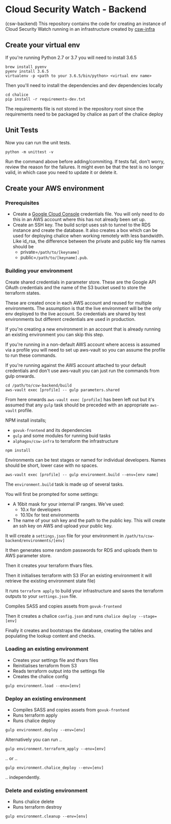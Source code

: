 # Cloud Security Watch - Backend
(csw-backend)
This repository contains the code for creating an 
instance of Cloud Security Watch running in an 
infrastructure created by [csw-infra](https://github.com/alphagov/csw-infra)



## Create your virtual env 

If you're running Python 2.7 or 3.7 you will need to install 3.6.5
 
```
brew install pyenv
pyenv install 3.6.5
virtualenv -p <path to your 3.6.5/bin/python> <virtual env name>
``` 

Then you'll need to install the dependencies and dev dependencies 
locally 

```
cd chalice 
pip install -r requirements-dev.txt
```

The requirements file is not stored in the repository root 
since the requirements need to be packaged by chalice as part 
of the chalice deploy

## Unit Tests

Now you can run the unit tests.

```
python -m unittest -v
```

Run the command above before adding/commiting.
If tests fail, don't worry, review the reason for the failures.
It might even be that the test is no longer valid,
in which case you need to update it or delete it.

## Create your AWS environment 

### Prerequisites 

* Create a [Google Cloud Console](https://console.cloud.google.com) credentials file. 
You will only need to do this in an AWS 
account where this has not already been set up. 
* Create an SSH key. The build script uses 
ssh to tunnel to the RDS instance and create 
the database. It also creates a box which can 
be used for deploying chalice when working 
remotely with less bandwidth. Like id_rsa, the
difference between the private and public key 
file names should be 
    * private=`/path/to/[keyname]` 
    * public=`/path/to/[keyname].pub`. 

### Building your environment 

Create shared credentials in parameter store.
These are the Google API OAuth credentials and the 
name of the S3 bucket used to store the terraform 
states. 

These are created once in each AWS account and 
reused for multiple environments. The assumption is 
that the live environment will be the only env 
deployed to the live account. So credentials are 
shared by test environments but different 
credentials are used in production.

If you're creating a new environment in an account 
that is already running an existing environment you 
can skip this step.

If you're running in a non-default AWS account where 
access is assumed via a profile you will need to set 
up aws-vault so you can assume the profile to run 
these commands. 

If you're running against the AWS account attached 
to your default credentials and don't use aws-vault 
you can just run the commands from gulp onwards. 

```loadparams
cd /path/to/csw-backend/build
aws-vault exec [profile] -- gulp parameters.shared
```

From here onwards `aws-vault exec [profile]` has been left out 
but it's assumed that any `gulp` task should be preceded 
with an appropriate `aws-vault` profile.  
 
NPM install installs;
* `govuk-frontend` and its dependencies
* `gulp` and some modules for running buid tasks
* `alphagov/csw-infra` to terraform the infrastructure
  
```install-dependencies
npm install
```

Environments can be test stages or named for 
individual developers. Names should be short, 
lower case with no spaces.

``` 
aws-vault exec [profile] -- gulp environment.build --env=[env name]
```

The `environment.build` task is made up of several 
tasks.  

You will first be prompted for some settings:
* A 16bit mask for your internal IP ranges. 
We've used:
    * 10.x for developers
    * 10.10x for test environments
* The name of your ssh key and the path to 
the public key. This will create an ssh key 
on AWS and upload your public key. 
      
It will create a `settings.json` file for your 
environment in `/path/to/csw-backend/environments/[env]`
      
It then generates some random passwords for 
RDS and uploads them to AWS parameter store. 

Then it creates your terraform tfvars files. 

Then it initialises terraform with S3 (For 
an existing environment it will retrieve 
the existing environment state file)

It runs `terraform apply` to build your 
infrastructure and saves the terraform 
outputs to your `settings.json` file.

Compiles SASS and copies assets from `govuk-frontend` 

Then it creates a chalice `config.json` and 
runs `chalice deploy --stage=[env]`

Finally it creates and bootstraps the 
database, creating the tables and populating 
the lookup content and checks.   

### Loading an existing environment
* Creates your settings file and tfvars files
* Reinitialises terraform from S3 
* Reads terraform output into the settings file
* Creates the chalice config  
```buildoutcfg
gulp environment.load --env=[env]
```  

### Deploy an existing environment
* Compiles SASS and copies assets from `govuk-frontend`
* Runs terraform apply 
* Runs chalice deploy 
```buildoutcfg
gulp environment.deploy --env=[env]
```
Alternatively you can run ..
```buildoutcfg
gulp environment.terraform_apply --env=[env]
```
.. or .. 
```buildoutcfg
gulp environment.chalice_deploy --env=[env]
```
.. independently. 

### Delete and existing environment 
* Runs chalice delete 
* Runs terraform destroy
```buildoutcfg
gulp environment.cleanup --env=[env]
```

